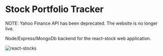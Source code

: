 # Stock Portfolio Tracker

NOTE: Yahoo Finance API has been deprecated. The website is no longer live.

Node/Express/MongoDb backend for the react-stock web application.

![react-stocks](https://user-images.githubusercontent.com/31801558/34074576-42ecaf20-e280-11e7-8cde-90ecad2b1989.jpg)


